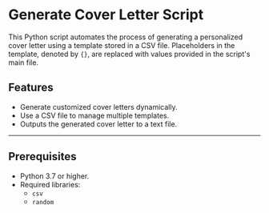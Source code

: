 # Generate Cover Letter Script

This Python script automates the process of generating a personalized cover letter using a template stored in a CSV file. Placeholders in the template, denoted by `{}`, are replaced with values provided in the script's main file.

## Features
- Generate customized cover letters dynamically.
- Use a CSV file to manage multiple templates.
- Outputs the generated cover letter to a text file.

---

## Prerequisites
- Python 3.7 or higher.
- Required libraries:
  - `csv`
  - `random`